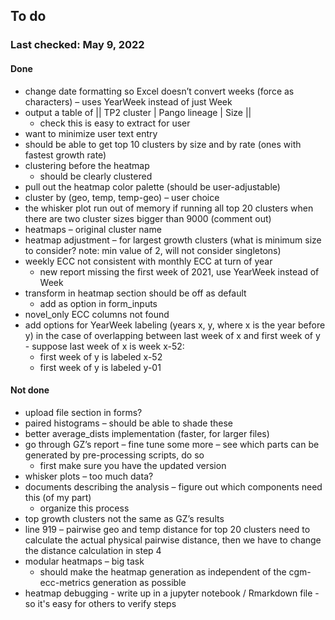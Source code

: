 
## To do

### Last checked: May 9, 2022

#### Done

* change date formatting so Excel doesn’t convert weeks (force as characters) – uses YearWeek instead of just Week
* output a table of || TP2 cluster | Pango lineage | Size ||
    * check this is easy to extract for user
* want to minimize user text entry
* should be able to get top 10 clusters by size and by rate (ones with fastest growth rate)
* clustering before the heatmap 
    * should be clearly clustered
* pull out the heatmap color palette (should be user-adjustable)
* cluster by (geo, temp, temp-geo) – user choice
* the whisker plot run out of memory if running all top 20 clusters when there are two cluster sizes bigger than 9000 (comment out)
* heatmaps – original cluster name 
* heatmap adjustment – for largest growth clusters (what is minimum size to consider? note: min value of 2, will not consider singletons)
* weekly ECC not consistent with monthly ECC at turn of year
    * new report missing the first week of 2021, use YearWeek instead of Week
* transform in heatmap section should be off as default
    * add as option in form_inputs
* novel_only ECC columns not found
* add options for YearWeek labeling (years x, y, where x is the year before y) in the case of overlapping between last week of x and first week of y - suppose last week of x is week x-52: 
    * first week of y is labeled x-52
    * first week of y is labeled y-01

#### Not done

* upload file section in forms?
* paired histograms – should be able to shade these
* better average_dists implementation (faster, for larger files)
* go through GZ’s report – fine tune some more – see which parts can be generated by pre-processing scripts, do so
    * first make sure you have the updated version
* whisker plots – too much data?
* documents describing the analysis – figure out which components need this (of my part)
    * organize this process
* top growth clusters not the same as GZ’s results
* line 919 – pairwise geo and temp distance for top 20 clusters need to calculate the actual physical pairwise distance, then we have to change the distance calculation in step 4
* modular heatmaps – big task
    * should make the heatmap generation as independent of the cgm-ecc-metrics generation as possible
* heatmap debugging - write up in a jupyter notebook / Rmarkdown file - so it's easy for others to verify steps
